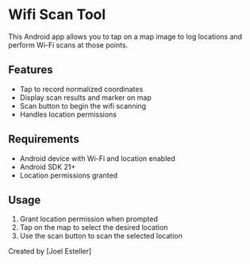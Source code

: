 # Wifi Scan Tool

This Android app allows you to tap on a map image to log locations and perform Wi-Fi scans at those points.  

## Features

- Tap to record normalized coordinates   
- Display scan results and marker on map  
- Scan button to begin the wifi scanning
- Handles location permissions  

## Requirements

- Android device with Wi-Fi and location enabled  
- Android SDK 21+  
- Location permissions granted  

## Usage

1. Grant location permission when prompted  
2. Tap on the map to select the desired location 
3. Use the scan button to scan the selected location

Created by [Joel Esteller]

